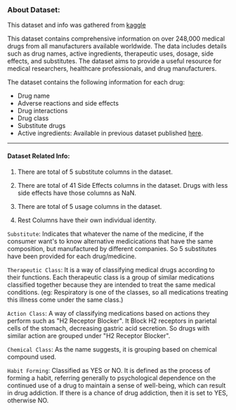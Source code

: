 ### About Dataset:
This dataset and info was gathered from [kaggle](**https://www.kaggle.com/datasets/shudhanshusingh/250k-medicines-usage-side-effects-and-substitutes**)

This dataset contains comprehensive information on over 248,000 medical drugs from all manufacturers available worldwide. The data includes details such as drug names, active ingredients, therapeutic uses, dosage, side effects, and substitutes. The dataset aims to provide a useful resource for medical researchers, healthcare professionals, and drug manufacturers.

The dataset contains the following information for each drug:

* Drug name
* Adverse reactions and side effects
* Drug interactions
* Drug class
* Substitute drugs
* Active ingredients: Available in previous dataset published [here](https://www.kaggle.com/datasets/shudhanshusingh/az-medicine-dataset-of-india).

---

#### Dataset Related Info:

1. There are total of 5 substitute columns in the dataset.

2. There are total of 41 Side Effects columns in the dataset. Drugs with less side effects have those columns as NaN.

3. There are total of 5 usage columns in the dataset.

4. Rest Columns have their own individual identity.


`Substitute`: Indicates that whatever the name of the medicine, if the consumer want's to know alternative medicications that have the same composition, but manufactured by different companies. So 5 substitutes have been provided for each drug/medicine.

`Therapeutic Class`: It is a way of classifying medical drugs according to their functions. Each therapeutic class is a group of similar medications classified together because they are intended to treat the same medical conditions. (eg: Respiratory is one of the classes, so all medications treating this illness come under the same class.)

`Action Class`: A way of classifying medications based on actions they perform such as "H2 Receptor Blocker". It Block H2 receptors in parietal cells of the stomach, decreasing gastric acid secretion. So drugs with similar action are grouped under "H2 Receptor Blocker".

`Chemical Class`: As the name suggests, it is grouping based on chemical compound used.

`Habit Forming`: Classified as YES or NO. It is defined as the process of forming a habit, referring generally to psychological dependence on the continued use of a drug to maintain a sense of well-being, which can result in drug addiction. If there is a chance of drug addiction, then it is set to YES, otherwise NO.